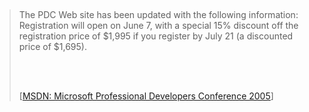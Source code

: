  

> The PDC Web site has been updated with the following information:
> Registration will open on June 7, with a special 15% discount off the
> registration price of \$1,995 if you register by July 21 (a discounted
> price of \$1,695).
>
>  
>
> \
>  [[MSDN: Microsoft Professional Developers Conference
> 2005](http://msdn.microsoft.com/events/pdc/)]
